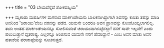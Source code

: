 +++
title = "03 ಬೇಯದೆನ್ನೆದೆ ಶೋಕವಹ್ನಿಯ"

+++
ಮೃಕಂಡು ಮಹರ್ಷಿಗಳ ಮಗನಾದ ಮಾರ್ಕಂಡೇಯನು ಬಾಲಕನಾಗಿದ್ದಾಗಲೇ ಶಿವನನ್ನು ಕುರಿತು ತಪಸ್ಸು ಮಾಡಿ ಅವನಿಂದ 'ಚಿರಾಯು'ವೆಂಬ ವರವನ್ನು ಪಡೆದ. ಯಮನೇ ಬಂದರೂ ಅವನ ಪ್ರಾಣವನ್ನು ಕೊಂಡೊಯ್ಯಲಾಗಲಿಲ್ಲ. ತಾನು ಅಂತಹ ಮಾರ್ಕಂಡೇಯನನ್ನೂ ಸೋಲಿಸುವಂತೆ ಚಿರಾಯುವಾಗಿಬಿಟ್ಟೆನಲ್ಲಾ! ನನಗೆ ಸಾವೇ ಇಲ್ಲವೇ! ಎಂದು ಹಲುಬುತ್ತಾನೆ ಧೃತರಾಷ್ಟ್ರ. ಎಲ್ಲರನ್ನೂ ಅಂಜಿಸುವ ಯಮನೇ ನನಗೆ ಹೆದರಿದ್ದಾನೆ - ಎಂಬ ಅವನ ಮಾತು ಅವನ ಹತಾಶೆಯ ಪರಾಕಾಷ್ಠೆಯನ್ನು ಸೂಚಿಸುತ್ತದೆ.